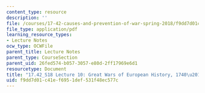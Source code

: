 ```yaml
---
content_type: resource
description: ''
file: /courses/17-42-causes-and-prevention-of-war-spring-2018/f9dd7d01c41ef6951def531f48ec577c_MIT17_42S18_lec10_GreatWars.pdf
file_type: application/pdf
learning_resource_types:
- Lecture Notes
ocw_type: OCWFile
parent_title: Lecture Notes
parent_type: CourseSection
parent_uid: 26fed574-b057-3057-e80d-2ff17969e6d1
resourcetype: Document
title: "17.42_S18 Lecture 10: Great Wars of European History, 1740\u2013"
uid: f9dd7d01-c41e-f695-1def-531f48ec577c
---
```

